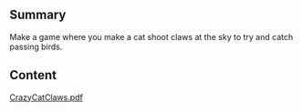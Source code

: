 ## Summary

 Make a game where you make a cat shoot claws at the sky to
try and catch passing birds. 

## Content

[CrazyCatClaws.pdf](../files/CrazyCatClaws.pdf)
